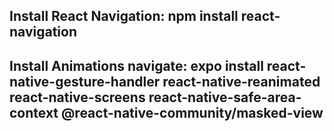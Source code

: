 ## Install React Navigation: npm install react-navigation

## Install Animations navigate: expo install react-native-gesture-handler react-native-reanimated react-native-screens react-native-safe-area-context @react-native-community/masked-view